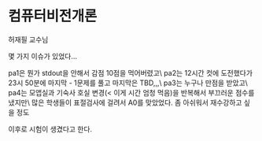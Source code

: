 # 컴퓨터비전개론

허재필 교수님

몇 가지 이슈가 있었다...

pa1은 뭔가 stdout을 안해서 감점 10점을 먹어버렸고\\
pa2는 12시간 컷에 도전했다가 23시 50분에 마지막 - 1문제를 풀고 마지막은 TBD,,,\\
pa3는 누구나 만점을 받았고\\
pa4는 모앱실과 기숙사 호실 변경(< 이게 시간 엄청 먹음)을 반복해서 부끄러운 점수를 냈지만\\
많은 학생들이 표절검사에 걸려서 A0를 맞았었다. 좀 아쉬워서 재수강하고 싶을 정도

이후로 시험이 생겼다고 한다.